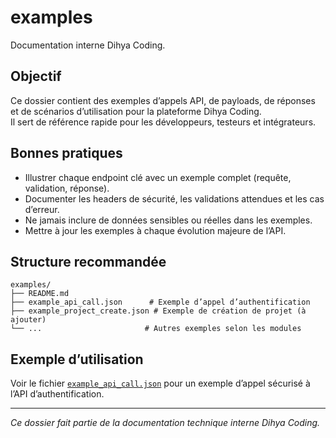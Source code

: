 # examples

Documentation interne Dihya Coding.

## Objectif

Ce dossier contient des exemples d’appels API, de payloads, de réponses et de scénarios d’utilisation pour la plateforme Dihya Coding.  
Il sert de référence rapide pour les développeurs, testeurs et intégrateurs.

## Bonnes pratiques

- Illustrer chaque endpoint clé avec un exemple complet (requête, validation, réponse).
- Documenter les headers de sécurité, les validations attendues et les cas d’erreur.
- Ne jamais inclure de données sensibles ou réelles dans les exemples.
- Mettre à jour les exemples à chaque évolution majeure de l’API.

## Structure recommandée

```
examples/
├── README.md
├── example_api_call.json      # Exemple d’appel d’authentification
├── example_project_create.json # Exemple de création de projet (à ajouter)
└── ...                       # Autres exemples selon les modules
```

## Exemple d’utilisation

Voir le fichier [`example_api_call.json`](./example_api_call.json) pour un exemple d’appel sécurisé à l’API d’authentification.

---

*Ce dossier fait partie de la documentation technique interne Dihya Coding.*